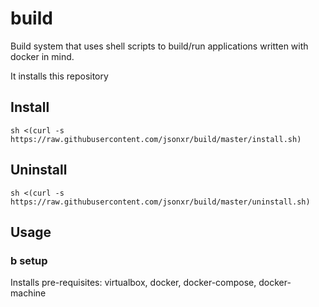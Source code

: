 # build
Build system that uses shell scripts to build/run applications written with docker in mind.

It installs this repository

## Install
    sh <(curl -s https://raw.githubusercontent.com/jsonxr/build/master/install.sh)

## Uninstall
    sh <(curl -s https://raw.githubusercontent.com/jsonxr/build/master/uninstall.sh)

## Usage

### b setup
Installs pre-requisites: virtualbox, docker, docker-compose, docker-machine